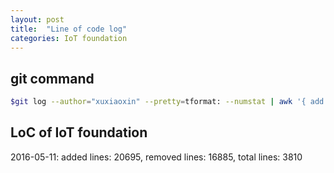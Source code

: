 ```yaml
---
layout: post
title:  "Line of code log"
categories: IoT foundation
---
```


## git command 

```sh
$git log --author="xuxiaoxin" --pretty=tformat: --numstat | awk '{ add += $1; subs += $2; loc += $1 - $2 } END { printf "added lines: %s, removed lines: %s, total lines: %s\n", add, subs, loc }' 
```

## LoC of IoT foundation

2016-05-11: added lines: 20695, removed lines: 16885, total lines: 3810